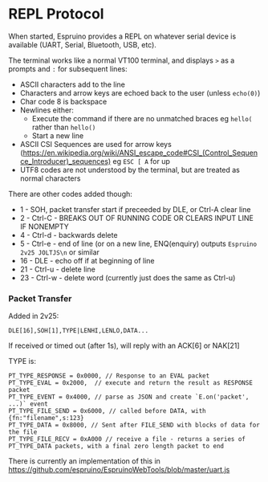 REPL Protocol
===============

When started, Espruino provides a REPL on whatever serial device is available (UART, Serial, Bluetooth, USB, etc).

The terminal works like a normal VT100 terminal, and displays `>` as a prompts and `:` for subsequent lines:

* ASCII characters add to the line
* Characters and arrow keys are echoed back to the user (unless `echo(0)`)
* Char code 8 is backspace
* Newlines either:
  * Execute the command if there are no unmatched braces eg `hello(` rather than `hello()`
  * Start a new line
* ASCII CSI Sequences are used for arrow keys (https://en.wikipedia.org/wiki/ANSI_escape_code#CSI_(Control_Sequence_Introducer)_sequences) eg `ESC [ A` for up
* UTF8 codes are not understood by the terminal, but are treated as normal characters

There are other codes added though:

* 1 - SOH, packet transfer start if preceeded by DLE, or Ctrl-A clear line
* 2 - Ctrl-C - BREAKS OUT OF RUNNING CODE OR CLEARS INPUT LINE IF NONEMPTY
* 4 - Ctrl-d - backwards delete
* 5 - Ctrl-e - end of line (or on a new line, ENQ(enquiry) outputs `Espruino 2v25 JOLTJS\n` or similar
* 16 - DLE - echo off if at beginning of line
* 21 - Ctrl-u - delete line
* 23 - Ctrl-w - delete word (currently just does the same as Ctrl-u)

### Packet Transfer

Added in 2v25:

```
DLE[16],SOH[1],TYPE|LENHI,LENLO,DATA...
```

If received or timed out (after 1s), will reply with an ACK[6] or NAK[21]

TYPE is:

```
PT_TYPE_RESPONSE = 0x0000, // Response to an EVAL packet
PT_TYPE_EVAL = 0x2000,  // execute and return the result as RESPONSE packet
PT_TYPE_EVENT = 0x4000, // parse as JSON and create `E.on('packet', ...)` event
PT_TYPE_FILE_SEND = 0x6000, // called before DATA, with {fn:"filename",s:123}
PT_TYPE_DATA = 0x8000, // Sent after FILE_SEND with blocks of data for the file
PT_TYPE_FILE_RECV = 0xA000 // receive a file - returns a series of PT_TYPE_DATA packets, with a final zero length packet to end
```

There is currently an implementation of this in https://github.com/espruino/EspruinoWebTools/blob/master/uart.js
